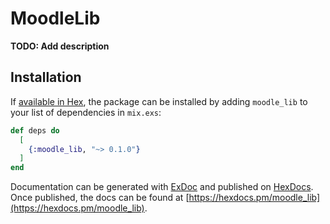 # MoodleLib

**TODO: Add description**

## Installation

If [available in Hex](https://hex.pm/docs/publish), the package can be installed
by adding `moodle_lib` to your list of dependencies in `mix.exs`:

```elixir
def deps do
  [
    {:moodle_lib, "~> 0.1.0"}
  ]
end
```

Documentation can be generated with [ExDoc](https://github.com/elixir-lang/ex_doc)
and published on [HexDocs](https://hexdocs.pm). Once published, the docs can
be found at [https://hexdocs.pm/moodle_lib](https://hexdocs.pm/moodle_lib).

